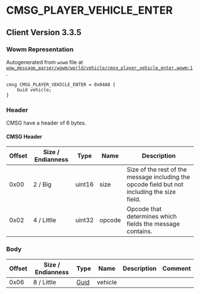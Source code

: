 # CMSG_PLAYER_VEHICLE_ENTER

## Client Version 3.3.5

### Wowm Representation

Autogenerated from `wowm` file at [`wow_message_parser/wowm/world/vehicle/cmsg_player_vehicle_enter.wowm:1`](https://github.com/gtker/wow_messages/tree/main/wow_message_parser/wowm/world/vehicle/cmsg_player_vehicle_enter.wowm#L1).
```rust,ignore
cmsg CMSG_PLAYER_VEHICLE_ENTER = 0x04A8 {
    Guid vehicle;
}
```
### Header

CMSG have a header of 6 bytes.

#### CMSG Header

| Offset | Size / Endianness | Type   | Name   | Description |
| ------ | ----------------- | ------ | ------ | ----------- |
| 0x00   | 2 / Big           | uint16 | size   | Size of the rest of the message including the opcode field but not including the size field.|
| 0x02   | 4 / Little        | uint32 | opcode | Opcode that determines which fields the message contains.|

### Body

| Offset | Size / Endianness | Type | Name | Description | Comment |
| ------ | ----------------- | ---- | ---- | ----------- | ------- |
| 0x06 | 8 / Little | [Guid](../types/packed-guid.md) | vehicle |  |  |

